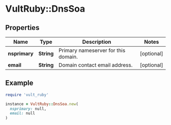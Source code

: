 # VultRuby::DnsSoa

## Properties

| Name | Type | Description | Notes |
| ---- | ---- | ----------- | ----- |
| **nsprimary** | **String** | Primary nameserver for this domain. | [optional] |
| **email** | **String** | Domain contact email address. | [optional] |

## Example

```ruby
require 'vult_ruby'

instance = VultRuby::DnsSoa.new(
  nsprimary: null,
  email: null
)
```

